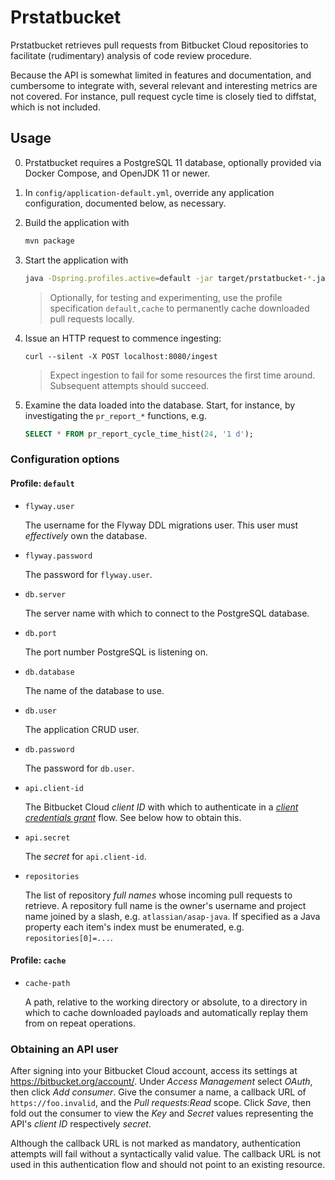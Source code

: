 # Prstatbucket

Prstatbucket retrieves pull requests from Bitbucket Cloud repositories to
facilitate (rudimentary) analysis of code review procedure.

Because the API is somewhat limited in features and documentation, and
cumbersome to integrate with, several relevant and interesting metrics are not
covered. For instance, pull request cycle time is closely tied to diffstat,
which is not included.

## Usage

0. Prstatbucket requires a PostgreSQL 11 database, optionally provided via Docker
Compose, and OpenJDK 11 or newer.

0. In `config/application-default.yml`, override any application configuration,
documented below, as necessary.

0. Build the application with

    ```sh
    mvn package
    ```

0. Start the application with

    ```sh
    java -Dspring.profiles.active=default -jar target/prstatbucket-*.jar
    ```

    > Optionally, for testing and experimenting, use the profile specification
    > `default,cache` to permanently cache downloaded pull requests locally.

0. Issue an HTTP request to commence ingesting:

    ```
    curl --silent -X POST localhost:8080/ingest
    ```

    > Expect ingestion to fail for some resources the first time around. Subsequent attempts should succeed.

0. Examine the data loaded into the database. Start, for instance, by
   investigating the `pr_report_*` functions, e.g.

    ```sql
    SELECT * FROM pr_report_cycle_time_hist(24, '1 d');
    ```

### Configuration options

#### Profile: `default`

* `flyway.user`

    The username for the Flyway DDL migrations user. This user must
    _effectively_ own the database.

* `flyway.password`

    The password for `flyway.user`.

* `db.server`

    The server name with which to connect to the PostgreSQL database.

* `db.port`

    The port number PostgreSQL is listening on.

* `db.database`

    The name of the database to use.

* `db.user`

    The application CRUD user.

* `db.password`

    The password for `db.user`.

* `api.client-id`

    The Bitbucket Cloud _client ID_ with which to authenticate in a [_client
    credentials grant_][auth] flow. See below how to obtain this.

* `api.secret`

    The _secret_ for `api.client-id`.

* `repositories`

    The list of repository _full names_ whose incoming pull requests to
    retrieve. A repository full name is the owner's username and project name
    joined by a slash, e.g. `atlassian/asap-java`. If specified as a Java
    property each item's index must be enumerated, e.g. `repositories[0]=...`.

#### Profile: `cache`

* `cache-path`

    A path, relative to the working directory or absolute, to a directory in
    which to cache downloaded payloads and automatically replay them from on
    repeat operations.

### Obtaining an API user

After signing into your Bitbucket Cloud account, access its settings at
https://bitbucket.org/account/. Under _Access Management_ select _OAuth_, then
click _Add consumer_. Give the consumer a name, a callback URL of
`https://foo.invalid`, and the _Pull requests:Read_ scope. Click _Save_, then
fold out the consumer to view the _Key_ and _Secret_ values representing the
API's _client ID_ respectively _secret_.

Although the callback URL is not marked as mandatory, authentication attempts
will fail without a syntactically valid value. The callback URL is not used in
this authentication flow and should not point to an existing resource.

[auth]: https://developer.atlassian.com/bitbucket/api/2/reference/meta/authentication "Bitbucket API authentication details"
